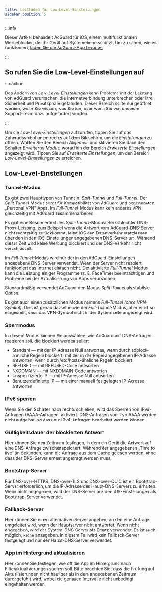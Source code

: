 ```yaml
---
title: Leitfaden für Low-Level-Einstellungen
sidebar_position: 5
---
```


:::info

Dieser Artikel behandelt AdGuard für iOS, einem multifunktionalen Werbeblocker, der Ihr Gerät auf Systemebene schützt. Um zu sehen, wie es funktioniert, [laden Sie die AdGuard-App herunter](https://agrd.io/download-kb-adblock)

:::

## So rufen Sie die Low-Level-Einstellungen auf

:::caution

Das Ändern von *Low-Level-Einstellungen* kann Probleme mit der Leistung von AdGuard verursachen, die Internetverbindung unterbrechen oder Ihre Sicherheit und Privatsphäre gefährden. Dieser Bereich sollte nur geöffnet werden, wenn Sie wissen, was Sie tun, oder wenn Sie von unserem Support-Team dazu aufgefordert wurden.

:::

Um die *Low-Level-Einstellungen* aufzurufen, tippen Sie auf das Zahnradsymbol unten rechts auf dem Bildschirm, um die *Einstellungen* zu öffnen. Wählen Sie den Bereich *Allgemein* und sktivieren Sie dann den Schalter *Erweiterter Modus*, woraufhin der Bereich *Erweiterte Einstellungen* angezeigt wird. Tippen Sie auf *Erweiterte Einstellungen*, um den Bereich *Low-Level-Einstellungen* zu erreichen.

## Low-Level-Einstellungen

### Tunnel-Modus

Es gibt zwei Haupttypen von Tunneln: *Split-Tunnel* und *Full-Tunnel*. Der *Split-Tunnel*-Modus sorgt für Kompatibilität von AdGuard und sogenannten „Personal VPN” Apps. Im *Full-Tunnel*-Modus kann kein anderes VPN gleichzeitig mit AdGuard zusammenarbeiten.

Es gibt eine Besonderheit des *Split-Tunnel*-Modus: Bei schlechter DNS-Proxy-Leistung, zum Beispiel wenn die Antwort vom AdGuard-DNS-Server nicht rechtzeitig zurückkommt, leitet iOS den Datenverkehr stattdessen über den in den iOS-Einstellungen angegebenen DNS-Server um. Während dieser Zeit wird keine Werbung blockiert und der DNS-Verkehr nicht verschlüsselt.

Im *Full-Tunnel*-Modus wird nur der in den AdGuard-Einstellungen angegebene DNS-Server verwendet. Wenn der Server nicht reagiert, funktioniert das Internet einfach nicht. Der aktivierte *Full-Tunnel*-Modus kann die Leistung einiger Programme (z. B. FaceTime) beeinträchtigen und Probleme bei der Aktualisierung von Apps verursachen.

Standardmäßig verwendet AdGuard den Modus *Split-Tunnel* als stabilste Option.

Es gibt auch einen zusätzlichen Modus namens *Full-Tunnel (ohne VPN-Symbol)*. Dies ist genau dasselbe wie der *Full-Tunnel*-Modus, aber er ist so eingestellt, dass das VPN-Symbol nicht in der Systemzeile angezeigt wird.

### Sperrmodus

In diesem Modus können Sie auswählen, wie AdGuard auf DNS-Anfragen reagieren soll, die blockiert werden sollen:

- Standard — mit der IP-Adresse Null antworten, wenn durch adblock-ähnliche Regeln blockiert; mit der in der Regel angegebenen IP-Adresse antworten, wenn durch /etc/hosts-ähnliche Regeln blockiert
- REFUSED — mit REFUSED-Code antworten
- NXDOMAIN — mit NXDOMAIN-Code antworten
- Unspezifizierte IP — mit IP-Adresse Null antworten
- Benutzerdefinierte IP — mit einer manuell festgelegten IP-Adresse antworten

### IPv6 sperren

Wenn Sie den Schalter nach rechts schieben, wird das Sperren von IPv6-Anfragen (AAAA-Anfragen) aktiviert. DNS-Anfragen vom Typ AAAA werden nicht aufgelöst, so dass nur IPv4-Anfragen bearbeitet werden können.

### Gültigkeitsdauer der blockierten Antwort

Hier können Sie den Zeitraum festlegen, in dem ein Gerät die Antwort auf eine DNS-Anfrage zwischenspeichert. Während der angegebenen „Time to live“ (in Sekunden) kann die Anfrage aus dem Cache gelesen werden, ohne dass der DNS-Server erneut angefragt werden muss.

### Bootstrap-Server

Für DNS-over-HTTPS, DNS-over-TLS und DNS-over-QUIC ist ein Bootstrap-Server erforderlich, um die IP-Adresse des Haupt-DNS-Servers zu erhalten. Wenn nicht angegeben, wird der DNS-Server aus den iOS-Einstellungen als Bootstrap-Server verwendet.

### Fallback-Server

Hier können Sie einen alternativen Server angeben, an den eine Anfrage umgeleitet wird, wenn der Hauptserver nicht antwortet. Wenn nicht angegeben, wird der System-DNS-Server als Ersatz verwendet. Es ist auch möglich, `keine` anzugeben. In diesem Fall wird kein Fallback-Server festgelegt und nur der Haupt-DNS-Server verwendet.

### App im Hintergrund aktualisieren

Hier können Sie festlegen, wie oft die App im Hintergrund nach Filteraktualisierungen suchen soll. Bitte beachten Sie, dass die Prüfung auf Aktualisierungen nicht häufiger als in dem angegebenen Zeitraum durchgeführt wird, wobei die genauen Intervalle nicht unbedingt eingehalten werden.
